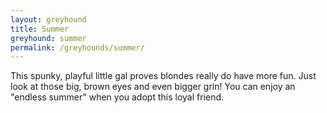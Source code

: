 ```yaml
---
layout: greyhound
title: Summer
greyhound: summer
permalink: /greyhounds/summer/
---
```


This spunky, playful little gal proves blondes really do have more fun.  Just look at those big, brown eyes and even
bigger grin!  You can enjoy an "endless summer" when you adopt this loyal friend.
